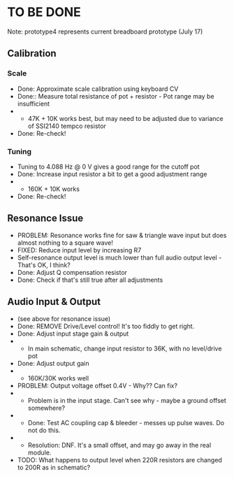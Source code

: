 # TO BE DONE

Note: prototype4 represents current breadboard prototype (July 17)

## Calibration
### Scale
* Done: Approximate scale calibration using keyboard CV
* Done:: Measure total resistance of pot + resistor - Pot range may be insufficient
* * 47K + 10K works best, but may need to be adjusted due to variance of SSI2140 tempco resistor
* Done: Re-check!
### Tuning
* Tuning to 4.088 Hz @ 0 V gives a good range for the cutoff pot
* Done: Increase input resistor a bit to get a good adjustment range
* * 160K + 10K works
* Done: Re-check!

## Resonance Issue
* PROBLEM: Resonance works fine for saw & triangle wave input but does almost nothing to a square wave!
* FIXED: Reduce input level by increasing R7
* Self-resonance output level is much lower than full audio output level - That's OK, I think?
* Done: Adjust Q compensation resistor
* Done: Check if that's still true after all adjustments

## Audio Input & Output
* (see above for resonance issue)
* Done: REMOVE Drive/Level control! It's too fiddly to get right.
* Done: Adjust input stage gain & output
* * In main schematic, change input resistor to 36K, with no level/drive pot
* Done: Adjust output gain
* * 160K/30K works well
* PROBLEM: Output voltage offset 0.4V - Why?? Can fix?
* * Problem is in the input stage. Can't see why - maybe a ground offset somewhere?
* * Done: Test AC coupling cap & bleeder - messes up pulse waves. Do not do this.
* * Resolution: DNF. It's a small offset, and may go away in the real module.
* TODO: What happens to output level when 220R resistors are changed to 200R as in schematic?
